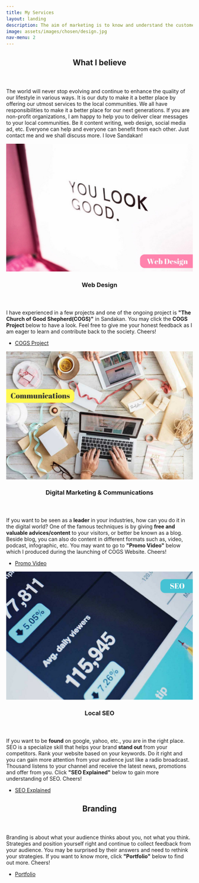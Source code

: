 ```yaml
---
title: My Services
layout: landing
description: The aim of marketing is to know and understand the customer so well<br>the product or service fits him and sells itself.
image: assets/images/chosen/design.jpg
nav-menu: 2
---
```


<!-- Main -->
<div id="main">

<!-- One -->
<section id="one">
	<div class="inner">
		<header class="major">
			<h2>What I believe</h2>
		</header>
		<p>The world will never stop evolving and continue to enhance the quality of our lifestyle in various ways. It is our duty to make it a better place by offering our utmost services to the local communities. We all have responsibilities to make it a better place for our next generations. If you are non-profit organizations, I am happy to help you to deliver clear messages to your local communities. Be it content writing, web design, social media ad, etc. Everyone can help and everyone can benefit from each other. Just contact me and we shall discuss more. I love Sandakan!</p>
	</div>
</section>

<!-- Two -->
<section id="two" class="spotlights">
	<section>
		<a href="www.cogssandakan.com" target="_blank" class="image">
			<img src="assets/images/chosen/web-design.jpg" alt="" data-position="center center" />
		</a>
		<div class="content">
			<div class="inner">
				<header class="major">
					<h3>Web Design</h3>
				</header>
				<p>I have experienced in a few projects and one of the ongoing project is <strong>"The Church of Good Shepherd(COGS)"</strong> in Sandakan. You may click the <strong>COGS Project</strong> below to have a look. Feel free to give me your honest feedback as I am eager to learn and contribute back to the society. Cheers!</p>
				<ul class="actions">
					<li><a href="www.cogssandakan.com" class="button" target="_blank">COGS Project</a></li>
				</ul>
			</div>
		</div>
	</section>
	<section>
		<a href="https://www.youtube.com/watch?v=0bExjOkPI0w" target="_blank" class="image">
			<img src="assets/images/chosen/communication.jpg" alt="" data-position="top center" />
		</a>
		<div class="content">
			<div class="inner">
				<header class="major">
					<h3>Digital Marketing & Communications</h3>
				</header>
				<p>If you want to be seen as a <strong>leader</strong> in your industries, how can you do it in the digital world? One of the famous techniques is by giving <strong>free and valuable advices/content</strong> to your visitors, or better be known as a blog. Beside blog, you can also do content in different formats such as, video, podcast, infographic, etc. You may want to go to <strong>"Promo Video"</strong> below which I produced during the launching of COGS Website. Cheers!</p>
				<ul class="actions">
					<li><a href="https://www.youtube.com/watch?v=0bExjOkPI0w" class="button" target="_blank">Promo Video</a></li>
				</ul>
			</div>
		</div>
	</section>
	<section>
		<a href="https://www.youtube.com/watch?v=hF515-0Tduk" target="_blank" class="image">
			<img src="assets/images/chosen/local-seo.jpg" alt="" data-position="25% 25%" />
		</a>
		<div class="content">
			<div class="inner">
				<header class="major">
					<h3>Local SEO</h3>
				</header>
				<p>If you want to be <strong>found</strong> on google, yahoo, etc., you are in the right place. SEO is a specialize skill that helps your brand <strong>stand out</strong> from your competitors. Rank your website based on your keywords. Do it right and you can gain more attention from your audience just like a radio broadcast. Thousand listens to your channel and receive the latest news, promotions and offer from you. Click <strong>"SEO Explained"</strong> below to gain more understanding of SEO. Cheers!</p>
				<ul class="actions">
					<li><a href="https://www.youtube.com/watch?v=hF515-0Tduk" class="button" target="_blank">SEO Explained</a></li>
				</ul>
			</div>
		</div>
	</section>
</section>

<!-- Three -->
<section id="three">
	<div class="inner">
		<header class="major">
			<h2>Branding</h2>
		</header>
		<p>Branding is about what your audience thinks about you, not what you think. Strategies and position yourself right and continue to collect feedback from your audience. You may be surprised by their answers and need to rethink your strategies. If you want to know more, click <strong>"Portfolio"</strong> below to find out more. Cheers!</p>
		<ul class="actions">
			<li><a href="portfolio.html" class="button next">Portfolio</a></li>
		</ul>
	</div>
</section>

</div>
